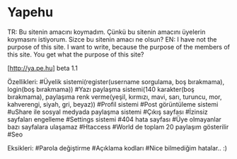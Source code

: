 # Yapehu
TR: Bu sitenin amacını koymadım. Çünkü bu sitenin amacını üyelerin koymasını istiyorum. Sizce bu sitenin amacı ne olsun?
EN: I have not the purpose of this site. I want to write, because the purpose of the members of this site. You get what the purpose of this site?

[http://ya.pe.hu] beta 1.1

Özellikleri:
#Üyelik sistemi(register(username sorgulama, boş bırakmama), login(boş bırakmama))
#Yazı paylaşma sistemi(140 karakter(boş bırakmama), paylaşıma renk verme(yeşil, kırmızı, mavi, sarı, turuncu, mor, kahverengi, siyah, gri, beyaz))
#Profil sistemi
#Post görüntüleme sistemi
#uShare ile sosyal medyada paylaşma sistemi
#Çıkış sayfası
#İzinsiz sayfaları engelleme
#Settings sistemi
#404 hata sayfası
#Üye olmayanlar bazı sayfalara ulaşamaz
#Htaccess
#World de toplam 20 paylaşım gösterilir
#Seo

Eksikleri:
#Parola değiştirme
#Açıklama kodları
#Nice bilmediğim hatalar.. :)
